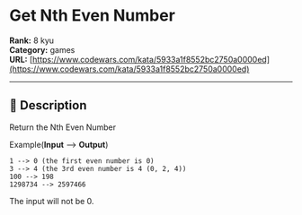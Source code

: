# Get Nth Even Number

**Rank:** 8 kyu  
**Category:** games  
**URL:** [https://www.codewars.com/kata/5933a1f8552bc2750a0000ed](https://www.codewars.com/kata/5933a1f8552bc2750a0000ed)

---

## 📝 Description

Return the Nth Even Number

Example(**Input** --> **Output**)

```
1 --> 0 (the first even number is 0)
3 --> 4 (the 3rd even number is 4 (0, 2, 4))
100 --> 198
1298734 --> 2597466
```

The input will not be 0.

